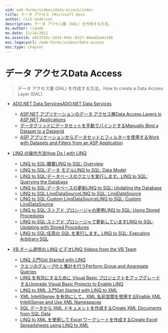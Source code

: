 ```yaml
---
uid: web-forms/videos/data-access/index
title: データ アクセス |Microsoft Docs
author: rick-anderson
description: データ アクセス層 (DAL) を作成する方法。
ms.author: riande
ms.date: 11/14/2011
ms.assetid: a923735c-2d34-456c-8327-40aa62a4c1d6
msc.legacyurl: /web-forms/videos/data-access
msc.type: chapter
---
```

<a name="data-access"></a><span data-ttu-id="7957b-103">データ アクセス</span><span class="sxs-lookup"><span data-stu-id="7957b-103">Data Access</span></span>
====================
> <span data-ttu-id="7957b-104">データ アクセス層 (DAL) を作成する方法。</span><span class="sxs-lookup"><span data-stu-id="7957b-104">How to create a Data Access Layer (DAL).</span></span>


- [<span data-ttu-id="7957b-105">ADO.NET Data Services</span><span class="sxs-lookup"><span data-stu-id="7957b-105">ADO.NET Data Services</span></span>](adonet-data-services/index.md)

    - [<span data-ttu-id="7957b-106">ASP.NET アプリケーションのデータ アクセス層</span><span class="sxs-lookup"><span data-stu-id="7957b-106">Data Access Layers in ASP.NET Applications</span></span>](adonet-data-services/data-access-layers-in-aspnet-applications.md)
    - [<span data-ttu-id="7957b-107">データグリッドにデータセットを手動でバインドする</span><span class="sxs-lookup"><span data-stu-id="7957b-107">Manually Bind a Dataset to a Datagrid</span></span>](adonet-data-services/how-to-manually-bind-a-dataset-to-a-datagrid.md)
    - [<span data-ttu-id="7957b-108">ASP アプリケーションからデータセットとフィルターを使用する</span><span class="sxs-lookup"><span data-stu-id="7957b-108">Work with Datasets and Filters from an ASP Application</span></span>](adonet-data-services/how-to-work-with-datasets-and-filters-from-an-asp-application.md)
- [<span data-ttu-id="7957b-109">LINQ の操作方法</span><span class="sxs-lookup"><span data-stu-id="7957b-109">How Do I with LINQ</span></span>](how-do-i-with-linq/index.md)

    - [<span data-ttu-id="7957b-110">LINQ to SQL:概要</span><span class="sxs-lookup"><span data-stu-id="7957b-110">LINQ to SQL: Overview</span></span>](how-do-i-with-linq/how-do-i-linq-to-sql-overview.md)
    - [<span data-ttu-id="7957b-111">LINQ to SQL:データ モデル</span><span class="sxs-lookup"><span data-stu-id="7957b-111">LINQ to SQL: Data Model</span></span>](how-do-i-with-linq/how-do-i-linq-to-sql-data-model.md)
    - [<span data-ttu-id="7957b-112">LINQ to SQL:データベースのクエリを実行します。</span><span class="sxs-lookup"><span data-stu-id="7957b-112">LINQ to SQL: Querying the Database</span></span>](how-do-i-with-linq/how-do-i-linq-to-sql-querying-the-database.md)
    - [<span data-ttu-id="7957b-113">LINQ to SQL:データベースの更新</span><span class="sxs-lookup"><span data-stu-id="7957b-113">LINQ to SQL: Updating the Database</span></span>](how-do-i-with-linq/how-do-i-linq-to-sql-updating-the-database.md)
    - [<span data-ttu-id="7957b-114">LINQ to SQL:LinqDataSource</span><span class="sxs-lookup"><span data-stu-id="7957b-114">LINQ to SQL: LinqDataSource</span></span>](how-do-i-with-linq/how-do-i-linq-to-sql-linqdatasource.md)
    - [<span data-ttu-id="7957b-115">LINQ to SQL:Custom LinqDataSource</span><span class="sxs-lookup"><span data-stu-id="7957b-115">LINQ to SQL: Custom LinqDataSource</span></span>](how-do-i-with-linq/how-do-i-linq-to-sql-custom-linqdatasource.md)
    - [<span data-ttu-id="7957b-116">LINQ to SQL:ストアド プロシージャの使用</span><span class="sxs-lookup"><span data-stu-id="7957b-116">LINQ to SQL: Using Stored Procedures</span></span>](how-do-i-with-linq/how-do-i-linq-to-sql-using-stored-procedures.md)
    - [<span data-ttu-id="7957b-117">LINQ to SQL:ストアド プロシージャで更新しています</span><span class="sxs-lookup"><span data-stu-id="7957b-117">LINQ to SQL: Updating with Stored Procedures</span></span>](how-do-i-with-linq/how-do-i-linq-to-sql-updating-with-stored-procedures.md)
    - [<span data-ttu-id="7957b-118">LINQ to SQL:任意の SQL を実行します。</span><span class="sxs-lookup"><span data-stu-id="7957b-118">LINQ to SQL: Executing Arbitrary SQL</span></span>](how-do-i-with-linq/how-do-i-linq-to-sql-executing-arbitrary-sql.md)
- [<span data-ttu-id="7957b-119">VB チーム提供の LINQ ビデオ</span><span class="sxs-lookup"><span data-stu-id="7957b-119">LINQ Videos from the VB Team</span></span>](linq-videos-from-the-vb-team/index.md)

    - [<span data-ttu-id="7957b-120">LINQ 入門</span><span class="sxs-lookup"><span data-stu-id="7957b-120">Get Started with LINQ</span></span>](linq-videos-from-the-vb-team/how-do-i-get-started-with-linq.md)
    - [<span data-ttu-id="7957b-121">クエリのグループ化と集計を行う</span><span class="sxs-lookup"><span data-stu-id="7957b-121">Perform Group and Aggregate Queries</span></span>](linq-videos-from-the-vb-team/how-do-i-perform-group-and-aggregate-queries.md)
    - [<span data-ttu-id="7957b-122">LINQ を有効にするために Visual Basic プロジェクトをアップグレードする</span><span class="sxs-lookup"><span data-stu-id="7957b-122">Upgrade Visual Basic Projects to Enable LINQ</span></span>](linq-videos-from-the-vb-team/how-do-i-upgrade-visual-basic-projects-to-enable-linq.md)
    - [<span data-ttu-id="7957b-123">LINQ to XML 入門</span><span class="sxs-lookup"><span data-stu-id="7957b-123">Get Started with LINQ to XML</span></span>](linq-videos-from-the-vb-team/how-do-i-get-started-with-linq-to-xml.md)
    - [<span data-ttu-id="7957b-124">XML IntelliSense を有効にして、XML 名前空間を使用する</span><span class="sxs-lookup"><span data-stu-id="7957b-124">Enable XML IntelliSense and Use XML Namespaces</span></span>](linq-videos-from-the-vb-team/how-do-i-enable-xml-intellisense-and-use-xml-namespaces.md)
    - [<span data-ttu-id="7957b-125">SQL データから XML ドキュメントを作成する</span><span class="sxs-lookup"><span data-stu-id="7957b-125">Create XML Documents from SQL Data</span></span>](linq-videos-from-the-vb-team/how-do-i-create-xml-documents-from-sql-data.md)
    - [<span data-ttu-id="7957b-126">LINQ to XML を使用して Excel ワークシートを作成する</span><span class="sxs-lookup"><span data-stu-id="7957b-126">Create Excel Spreadsheets using LINQ to XML</span></span>](linq-videos-from-the-vb-team/how-do-i-create-excel-spreadsheets-using-linq-to-xml.md)
